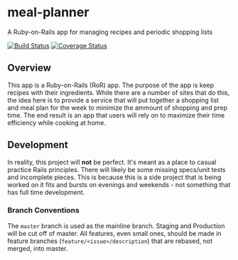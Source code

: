 # meal-planner
A Ruby-on-Rails app for managing recipes and periodic shopping lists

[![Build Status](https://travis-ci.org/truggeri/meal-planner.svg?branch=master)](https://travis-ci.org/truggeri/meal-planner) [![Coverage Status](https://coveralls.io/repos/github/truggeri/meal-planner/badge.svg?branch=master)](https://coveralls.io/github/truggeri/meal-planner?branch=master)

## Overview

This app is a Ruby-on-Rails (RoR) app. The purpose of the app is keep recipes with their ingredients. While there are a number of sites that do this, the idea here is to provide a service that will put together a shopping list and meal plan for the week to minimize the ammount of shopping and prep time. The end result is an app that users will rely on to maximize their time efficiency while cooking at home.

## Development

In reality, this project will **not** be perfect. It's meant as a place to casual practice Rails principles. There will likely be some missing specs/unit tests and incomplete pieces. This is because this is a side project that is being worked on it fits and bursts on evenings and weekends - not something that has full time development.

### Branch Conventions

The `master` branch is used as the mainline branch. Staging and Production will be cut off of master. All features, even small ones, should be made in feature branches (`feature/<issue>/description`) that are rebased, not merged, into master.

